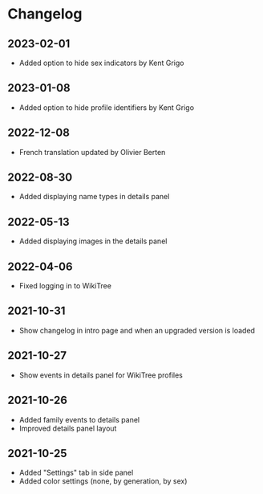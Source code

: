 # Changelog

## 2023-02-01

- Added option to hide sex indicators by Kent Grigo

## 2023-01-08

- Added option to hide profile identifiers by Kent Grigo

## 2022-12-08

- French translation updated by Olivier Berten

## 2022-08-30

- Added displaying name types in details panel

## 2022-05-13

- Added displaying images in the details panel

## 2022-04-06

- Fixed logging in to WikiTree

## 2021-10-31

- Show changelog in intro page and when an upgraded version is loaded

## 2021-10-27

- Show events in details panel for WikiTree profiles

## 2021-10-26

- Added family events to details panel
- Improved details panel layout

## 2021-10-25

- Added "Settings" tab in side panel
- Added color settings (none, by generation, by sex)
